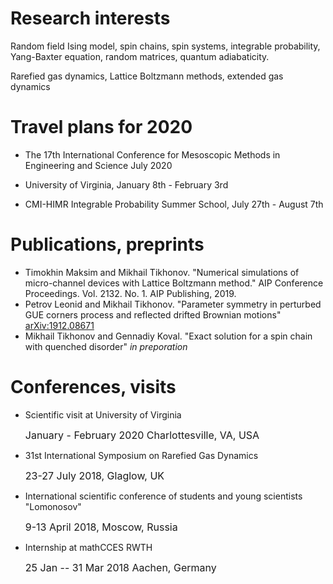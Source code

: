 # Research interests
Random field Ising model, spin chains, spin systems, integrable probability, Yang-Baxter equation, random matrices, quantum adiabaticity.

Rarefied gas dynamics, Lattice Boltzmann methods, extended gas dynamics

# Travel plans for 2020

* The 17th International Conference for Mesoscopic Methods in Engineering and Science July 2020

* University of Virginia, January 8th - February 3rd

* CMI-HIMR Integrable Probability Summer School, July 27th - August 7th

# Publications, preprints
* Timokhin Maksim and Mikhail Tikhonov. "Numerical simulations of micro-channel devices with Lattice Boltzmann method." AIP Conference Proceedings. Vol. 2132. No. 1. AIP Publishing, 2019.
* Petrov Leonid and Mikhail Tikhonov. "Parameter symmetry in perturbed GUE corners process and reflected drifted Brownian motions" <a href="https://arxiv.org/abs/1912.08671">arXiv:1912.08671</a>
* Mikhail Tikhonov and Gennadiy Koval. "Exact solution for a spin chain with quenched disorder" _in preporation_

# 	Conferences, visits
*   Scientific visit at University of Virginia

    <font size="3">January - February 2020 Charlottesville, VA, USA </font>
    
*   31st International Symposium on Rarefied Gas Dynamics

    <font size="3">23-27 July 2018, Glaglow, UK</font>
    
*   International scientific conference of students and young scientists "Lomonosov"

    <font size="3">9-13 April 2018,  Moscow, Russia</font>
    
*   Internship at mathCCES RWTH

    <font size="3">25 Jan -- 31 Mar 2018 Aachen, Germany</font>

